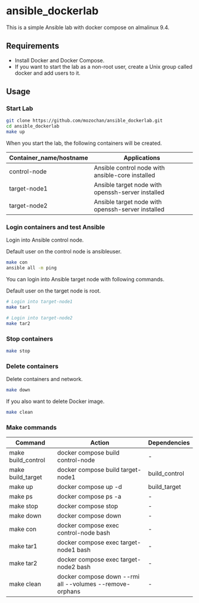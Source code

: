 # ansible_dockerlab

This is a simple Ansible lab with docker compose on almalinux 9.4.

## Requirements

- Install Docker and Docker Compose.
- If you want to start the lab as a non-root user, create a Unix group called docker and add users to it.

## Usage

### Start Lab

```bash
git clone https://github.com/mozochan/ansible_dockerlab.git
cd ansible_dockerlab
make up
```

When you start the lab, the following containers will be created.

| Container_name/hostname | Applications                                      |
| ----------------------- | ------------------------------------------------- |
| control-node            | Ansible control node with ansible-core installed  |
| target-node1            | Ansible target node with openssh-server installed |
| target-node2            | Ansible target node with openssh-server installed |

### Login containers and test Ansible

Login into Ansible control node.

Default user on the control node is ansibleuser.

```bash
make con
ansible all -m ping
```

You can login into Ansible target node with following commands.

Default user on the target node is root.

```bash
# Login into target-node1
make tar1

# Login into target-node2
make tar2
```

### Stop containers

```bash
make stop
```

### Delete containers

Delete containers and network.

```bash
make down
```

If you also want to delete Docker image.

```bash
make clean
```

### Make commands

| Command            | Action                                                   | Dependencies  |
| ------------------ | -------------------------------------------------------- | ------------- |
| make build_control | docker compose build control-node                        | -             |
| make build_target  | docker compose build target-node1                        | build_control |
| make up            | docker compose up -d                                     | build_target  |
| make ps            | docker compose ps -a                                     | -             |
| make stop          | docker compose stop                                      | -             |
| make down          | docker compose down                                      | -             |
| make con           | docker compose exec control-node bash                    | -             |
| make tar1          | docker compose exec target-node1 bash                    | -             |
| make tar2          | docker compose exec target-node2 bash                    | -             |
| make clean         | docker compose down --rmi all --volumes --remove-orphans | -             |
